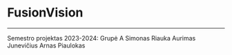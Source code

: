 # FusionVision
----------------------------
Semestro projektas 2023-2024:
Grupė A
Simonas Riauka
Aurimas Junevičius
Arnas Piaulokas
